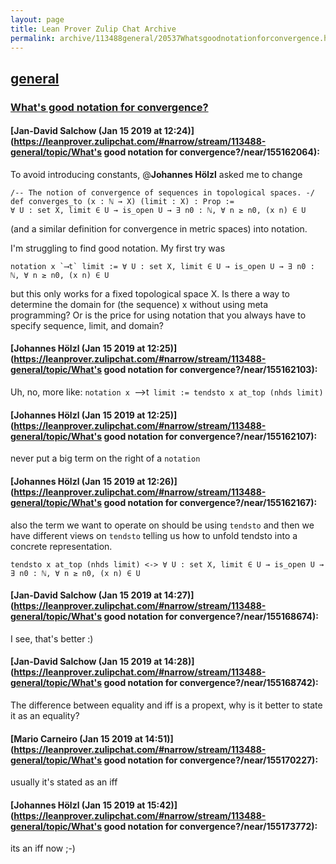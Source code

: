 ```yaml
---
layout: page
title: Lean Prover Zulip Chat Archive 
permalink: archive/113488general/20537Whatsgoodnotationforconvergence.html
---
```


## [general](index.html)
### [What's good notation for convergence?](20537Whatsgoodnotationforconvergence.html)

#### [Jan-David Salchow (Jan 15 2019 at 12:24)](https://leanprover.zulipchat.com/#narrow/stream/113488-general/topic/What's good notation for convergence?/near/155162064):
To avoid introducing constants, @**Johannes Hölzl** asked me to change

```lean
/-- The notion of convergence of sequences in topological spaces. -/
def converges_to (x : ℕ → X) (limit : X) : Prop :=
∀ U : set X, limit ∈ U → is_open U → ∃ n0 : ℕ, ∀ n ≥ n0, (x n) ∈ U
```

(and a similar definition for convergence in metric spaces) into notation.

I'm struggling to find good notation. My first try was

```lean 
notation x `⟶t` limit := ∀ U : set X, limit ∈ U → is_open U → ∃ n0 : ℕ, ∀ n ≥ n0, (x n) ∈ U
```

but this only works for a fixed topological space X. Is there a way to determine the domain for (the sequence) x without using meta programming? Or is the price for using notation that you always have to specify sequence, limit, and domain?

#### [Johannes Hölzl (Jan 15 2019 at 12:25)](https://leanprover.zulipchat.com/#narrow/stream/113488-general/topic/What's good notation for convergence?/near/155162103):
Uh, no, more like: `notation x `⟶t` limit := tendsto x at_top (nhds limit)`

#### [Johannes Hölzl (Jan 15 2019 at 12:25)](https://leanprover.zulipchat.com/#narrow/stream/113488-general/topic/What's good notation for convergence?/near/155162107):
never put a big term on the right of a `notation`

#### [Johannes Hölzl (Jan 15 2019 at 12:26)](https://leanprover.zulipchat.com/#narrow/stream/113488-general/topic/What's good notation for convergence?/near/155162167):
also the term we want to operate on should be using `tendsto` and then we have different views on `tendsto` telling us how to unfold tendsto into a concrete representation.
```lean
tendsto x at_top (nhds limit) <-> ∀ U : set X, limit ∈ U → is_open U → ∃ n0 : ℕ, ∀ n ≥ n0, (x n) ∈ U
```

#### [Jan-David Salchow (Jan 15 2019 at 14:27)](https://leanprover.zulipchat.com/#narrow/stream/113488-general/topic/What's good notation for convergence?/near/155168674):
I see, that's better :)

#### [Jan-David Salchow (Jan 15 2019 at 14:28)](https://leanprover.zulipchat.com/#narrow/stream/113488-general/topic/What's good notation for convergence?/near/155168742):
The difference between equality and iff is a propext, why is it better to state it as an equality?

#### [Mario Carneiro (Jan 15 2019 at 14:51)](https://leanprover.zulipchat.com/#narrow/stream/113488-general/topic/What's good notation for convergence?/near/155170227):
usually it's stated as an iff

#### [Johannes Hölzl (Jan 15 2019 at 15:42)](https://leanprover.zulipchat.com/#narrow/stream/113488-general/topic/What's good notation for convergence?/near/155173772):
its an iff now ;-)

